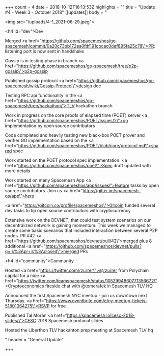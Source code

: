 +++
count = 4
date = 2018-10-12T16:13:53Z
highlights = ""
title = "Update #4 - Week 3 - October 2018"
[[updates]]
body = "<p><img src=\"/uploads/4-1_2021-06-29.jpeg\"></p><h4 id=\"dev\">Dev</h4><p>Merged <a href=\"https://github.com/spacemeshos/go-spacemesh/commit/0a20c73bb172ea0fdf191cbcac0def895fa25c78\">PR</a>: listening port is now sent in handshake</p><p>Gossip is in testing phase in branch <a href=\"https://github.com/spacemeshos/go-spacemesh/tree/p2p-gossip\">p2p-gossip</a></p><p>Published gossip protocol <a href=\"https://github.com/spacemeshos/go-spacemesh/wiki/Gossip-Protocol\">design doc</a></p><p>Testing RPC api functionality in the <a href=\"https://github.com/spacemeshos/go-spacemesh/tree/hackathon\">TLV hackathon branch</a></p><p>Work in progress on the core proofs of elapsed time (POET) server <a href=\"https://github.com/spacemeshos/POET/issues/2\">go implementation</a> by open source contributors</p><p>Code completed and heavily testing new black-box POET prover and verifier GO implementation based on the <a href=\"https://github.com/spacemeshos/POET/blob/core/protocol.md\">shared spec</a></p><p>Work started on the POET protocol spec implementation. <a href=\"https://github.com/spacemeshos/poet\">Spec draft</a> updated with more details</p><p>Work started on many Spacemesh App <a href=\"https://github.com/spacemeshos/app/issues\">feature tasks</a> by open source contributors. Join us <a href=\"https://gitter.im/spacemesh-os/app\">here</a></p><p><a href=\"https://gitcoin.co/profile/spacemeshos\">Gitcoin funded</a> several dev tasks to tip open source contributors with cryptocurrency</p><p>Extensive work on the DEVNET, that could test system scenarios on our decentralized network is gaining momentum. This week we managed to create some basic scenarios that included interaction between several P2P nodes. PR #42 <a href=\"https://github.com/spacemeshos/devnet/pull/42\">merged</a> plus 8 additional <a href=\"https://github.com/spacemeshos/devnet/pulls?q=is%3Apr+is%3Aclosed\">merged PRs</a></p><h4 id=\"community\">Community</h4><p>Hosted <a href=\"https://twitter.com/rzurrer\">@rzurrer</a> from Polychain capital for a nice <a href=\"https://twitter.com/teamspacemesh/status/1052994860771356672\">Cryptoeconomics fireside chat</a> with @tomerafek in Spacemesh TLV HQ</p><p>Announced the first Spacemesh NYC meetup - join us downtown next Thursday. <a href=\"https://www.eventbrite.com/e/ny-meetup-tickets-51801364275\">RSVP for free</a></p><p>Published Tal Moran <a href=\"https://spacemesh.io/cesc-2018-slides/\">CESC 2018 Spacemesh protocol slides</a></p><p>Hosted the Liberthon TLV hackahton prep meeting at Spacemesh TLV hq</p>"
header = "General Update"

+++
